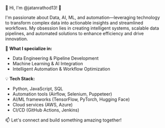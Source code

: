👋 Hi, I'm @jatanrathod13! 🚀

I'm passionate about Data, AI, ML, and automation—leveraging technology to transform complex data into actionable insights and streamlined workflows. My obsession lies in creating intelligent systems, scalable data pipelines, and automated solutions to enhance efficiency and drive innovation.

🔧 **What I specialize in:**
- Data Engineering & Pipeline Development
- Machine Learning & AI Integration
- Intelligent Automation & Workflow Optimization

💡 **Tech Stack:**
- Python, JavaScript, SQL
- Automation tools (Airflow, Selenium, Puppeteer)
- AI/ML frameworks (TensorFlow, PyTorch, Hugging Face)
- Cloud services (AWS, Azure)
- CI/CD (GitHub Actions, Jenkins)

📫 Let's connect and build something amazing together!

<!---
jatanrathod13/jatanrathod13 is a ✨ special ✨ repository because its `README.md` (this file) appears on your GitHub profile.
You can click the Preview link to take a look at your changes.
--->
